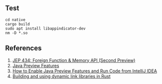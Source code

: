 ## Test
```shell
cd native 
cargo build
sudo apt install libappindicator-dev
nm -D *.so
```
## References
1. [JEP 434: Foreign Function & Memory API (Second Preview)](https://openjdk.org/jeps/434)
2. [Java Preview Features](https://www.baeldung.com/java-preview-features)
3. [How to Enable Java Preview Features and Run Code from IntelliJ IDEA](https://nljug.org/intellijidea/how-to-enable-java-preview-features-and-run-code-from-intellij-idea/)
4. [Building and using dynamic link libraries in Rust](https://prog.world/building-and-using-dynamic-link-libraries-in-rust/#create_dyn_lib)